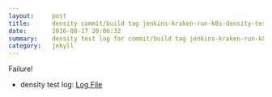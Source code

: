 ```yaml
---
layout:     post
title:      density commit/build tag jenkins-kraken-run-k8s-density-tests-120-3
date:       2016-08-17 20:06:32
summary:    density test log for commit/build tag jenkins-kraken-run-k8s-density-tests-120-3.
category:   jekyll
---
```


Failure!

- density test log: [Log File](http://s3-us-west-2.amazonaws.com/kraken-e2e-logs/density/jenkins-kraken-run-k8s-density-tests-120-3/build-log.txt)
